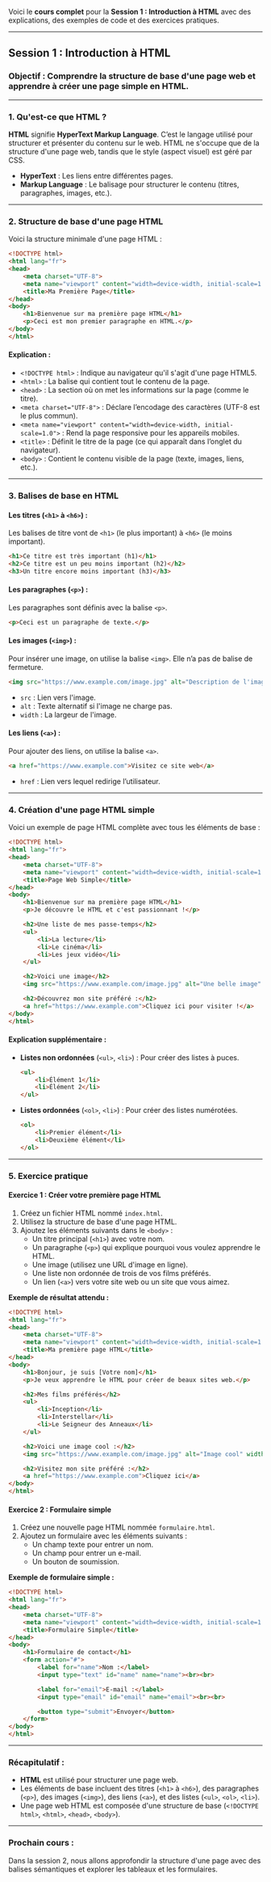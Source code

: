 Voici le **cours complet** pour la **Session 1 : Introduction à HTML** avec des explications, des exemples de code et des exercices pratiques.

---

## **Session 1 : Introduction à HTML**

### **Objectif** : Comprendre la structure de base d'une page web et apprendre à créer une page simple en HTML.

---

### **1. Qu'est-ce que HTML ?**
**HTML** signifie **HyperText Markup Language**. C’est le langage utilisé pour structurer et présenter du contenu sur le web. HTML ne s'occupe que de la structure d'une page web, tandis que le style (aspect visuel) est géré par CSS.

- **HyperText** : Les liens entre différentes pages.
- **Markup Language** : Le balisage pour structurer le contenu (titres, paragraphes, images, etc.).

---

### **2. Structure de base d'une page HTML**

Voici la structure minimale d'une page HTML :
```html
<!DOCTYPE html>
<html lang="fr">
<head>
    <meta charset="UTF-8">
    <meta name="viewport" content="width=device-width, initial-scale=1.0">
    <title>Ma Première Page</title>
</head>
<body>
    <h1>Bienvenue sur ma première page HTML</h1>
    <p>Ceci est mon premier paragraphe en HTML.</p>
</body>
</html>
```

#### **Explication :**
- `<!DOCTYPE html>` : Indique au navigateur qu'il s'agit d'une page HTML5.
- `<html>` : La balise qui contient tout le contenu de la page.
- `<head>` : La section où on met les informations sur la page (comme le titre).
- `<meta charset="UTF-8">` : Déclare l’encodage des caractères (UTF-8 est le plus commun).
- `<meta name="viewport" content="width=device-width, initial-scale=1.0">` : Rend la page responsive pour les appareils mobiles.
- `<title>` : Définit le titre de la page (ce qui apparaît dans l’onglet du navigateur).
- `<body>` : Contient le contenu visible de la page (texte, images, liens, etc.).

---

### **3. Balises de base en HTML**

#### **Les titres (`<h1>` à `<h6>`) :**
Les balises de titre vont de `<h1>` (le plus important) à `<h6>` (le moins important).
```html
<h1>Ce titre est très important (h1)</h1>
<h2>Ce titre est un peu moins important (h2)</h2>
<h3>Un titre encore moins important (h3)</h3>
```

#### **Les paragraphes (`<p>`) :**
Les paragraphes sont définis avec la balise `<p>`.
```html
<p>Ceci est un paragraphe de texte.</p>
```

#### **Les images (`<img>`) :**
Pour insérer une image, on utilise la balise `<img>`. Elle n’a pas de balise de fermeture.
```html
<img src="https://www.example.com/image.jpg" alt="Description de l'image" width="300">
```
- `src` : Lien vers l'image.
- `alt` : Texte alternatif si l'image ne charge pas.
- `width` : La largeur de l'image.

#### **Les liens (`<a>`) :**
Pour ajouter des liens, on utilise la balise `<a>`.
```html
<a href="https://www.example.com">Visitez ce site web</a>
```
- `href` : Lien vers lequel redirige l’utilisateur.

---

### **4. Création d'une page HTML simple**

Voici un exemple de page HTML complète avec tous les éléments de base :
```html
<!DOCTYPE html>
<html lang="fr">
<head>
    <meta charset="UTF-8">
    <meta name="viewport" content="width=device-width, initial-scale=1.0">
    <title>Page Web Simple</title>
</head>
<body>
    <h1>Bienvenue sur ma première page HTML</h1>
    <p>Je découvre le HTML et c'est passionnant !</p>

    <h2>Une liste de mes passe-temps</h2>
    <ul>
        <li>La lecture</li>
        <li>Le cinéma</li>
        <li>Les jeux vidéo</li>
    </ul>

    <h2>Voici une image</h2>
    <img src="https://www.example.com/image.jpg" alt="Une belle image" width="300">

    <h2>Découvrez mon site préféré :</h2>
    <a href="https://www.example.com">Cliquez ici pour visiter !</a>
</body>
</html>
```

#### **Explication supplémentaire** :
- **Listes non ordonnées** (`<ul>`, `<li>`) : Pour créer des listes à puces.
  ```html
  <ul>
      <li>Élément 1</li>
      <li>Élément 2</li>
  </ul>
  ```
- **Listes ordonnées** (`<ol>`, `<li>`) : Pour créer des listes numérotées.
  ```html
  <ol>
      <li>Premier élément</li>
      <li>Deuxième élément</li>
  </ol>
  ```

---

### **5. Exercice pratique**

#### **Exercice 1 : Créer votre première page HTML**
1. Créez un fichier HTML nommé `index.html`.
2. Utilisez la structure de base d'une page HTML.
3. Ajoutez les éléments suivants dans le `<body>` :
   - Un titre principal (`<h1>`) avec votre nom.
   - Un paragraphe (`<p>`) qui explique pourquoi vous voulez apprendre le HTML.
   - Une image (utilisez une URL d'image en ligne).
   - Une liste non ordonnée de trois de vos films préférés.
   - Un lien (`<a>`) vers votre site web ou un site que vous aimez.

**Exemple de résultat attendu :**
```html
<!DOCTYPE html>
<html lang="fr">
<head>
    <meta charset="UTF-8">
    <meta name="viewport" content="width=device-width, initial-scale=1.0">
    <title>Ma première page HTML</title>
</head>
<body>
    <h1>Bonjour, je suis [Votre nom]</h1>
    <p>Je veux apprendre le HTML pour créer de beaux sites web.</p>

    <h2>Mes films préférés</h2>
    <ul>
        <li>Inception</li>
        <li>Interstellar</li>
        <li>Le Seigneur des Anneaux</li>
    </ul>

    <h2>Voici une image cool :</h2>
    <img src="https://www.example.com/image.jpg" alt="Image cool" width="300">

    <h2>Visitez mon site préféré :</h2>
    <a href="https://www.example.com">Cliquez ici</a>
</body>
</html>
```

#### **Exercice 2 : Formulaire simple**
1. Créez une nouvelle page HTML nommée `formulaire.html`.
2. Ajoutez un formulaire avec les éléments suivants :
   - Un champ texte pour entrer un nom.
   - Un champ pour entrer un e-mail.
   - Un bouton de soumission.

**Exemple de formulaire simple :**
```html
<!DOCTYPE html>
<html lang="fr">
<head>
    <meta charset="UTF-8">
    <meta name="viewport" content="width=device-width, initial-scale=1.0">
    <title>Formulaire Simple</title>
</head>
<body>
    <h1>Formulaire de contact</h1>
    <form action="#">
        <label for="name">Nom :</label>
        <input type="text" id="name" name="name"><br><br>

        <label for="email">E-mail :</label>
        <input type="email" id="email" name="email"><br><br>

        <button type="submit">Envoyer</button>
    </form>
</body>
</html>
```

---

### **Récapitulatif :**
- **HTML** est utilisé pour structurer une page web.
- Les éléments de base incluent des titres (`<h1>` à `<h6>`), des paragraphes (`<p>`), des images (`<img>`), des liens (`<a>`), et des listes (`<ul>`, `<ol>`, `<li>`).
- Une page web HTML est composée d'une structure de base (`<!DOCTYPE html>`, `<html>`, `<head>`, `<body>`).

---

### **Prochain cours :**
Dans la session 2, nous allons approfondir la structure d'une page avec des balises sémantiques et explorer les tableaux et les formulaires.